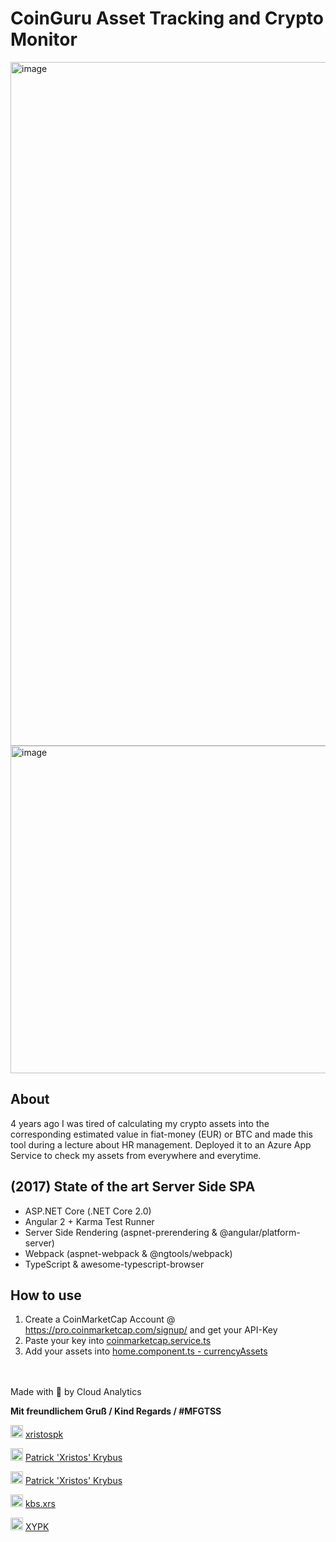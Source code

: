 # CoinGuru Asset Tracking and Crypto Monitor
<img width="1094" alt="image" src="https://user-images.githubusercontent.com/26623619/140985127-334cafb8-1bd6-4d4d-a498-312245071526.png">
<img width="524" alt="image" src="https://user-images.githubusercontent.com/26623619/140987373-1237051f-9df0-4ab4-90c9-630741b79c11.png">

## About
4 years ago I was tired of calculating my crypto assets into the corresponding estimated value in fiat-money (EUR) or BTC and made this tool during a lecture about HR management. Deployed it to an Azure App Service to check my assets from everywhere and everytime.  

## (2017) State of the art Server Side SPA
* ASP.NET Core (.NET Core 2.0)
* Angular 2 + Karma Test Runner
* Server Side Rendering (aspnet-prerendering & @angular/platform-server)
* Webpack (aspnet-webpack & @ngtools/webpack)
* TypeScript & awesome-typescript-browser

## How to use
1. Create a CoinMarketCap Account @ https://pro.coinmarketcap.com/signup/ and get your API-Key 
2. Paste your key into [coinmarketcap.service.ts](https://github.com/xristospk/coinguru-assettracking/blob/057ffbd10cfdbecf58bf07e495a6cfc77de24acf/ClientApp/app/common/services/coinmarketcap.service.ts#L13)
3. Add your assets into [home.component.ts - currencyAssets](https://github.com/xristospk/coinguru-assettracking/blob/057ffbd10cfdbecf58bf07e495a6cfc77de24acf/ClientApp/app/components/home/home.component.ts#L24)

<br>
<br>
Made with 🧠 by Cloud Analytics <br>

**Mit freundlichem Gruß / Kind Regards / #MFGTSS**

<img src="https://cdn.worldvectorlogo.com/logos/linktree-2.svg" alt="drawing" width="20"/>  [xristospk](https://www.linktr.ee/xristospk)

<img src="https://user-images.githubusercontent.com/26623619/135774582-194d8c26-47de-455f-9746-98a06dd0e509.png" alt="drawing" width="20"/>  [Patrick 'Xristos' Krybus](https://www.linkedin.com/in/xristospk/)

<img src="https://user-images.githubusercontent.com/26623619/141059102-abaa0e66-e220-4aae-9a00-5f652d5d4cad.png" alt="drawing" width="20"/>  [Patrick 'Xristos' Krybus](https://www.xing.com/profile/PatrickXristos_Krybus)

<img src="https://user-images.githubusercontent.com/26623619/135774544-e9215840-e364-4386-b409-180c12ade8c3.png" alt="drawing" width="20"/>  [kbs.xrs](http://instagram.com/kbs.xrs/)

<img src="https://user-images.githubusercontent.com/26623619/135774679-778a23f7-3959-4d31-aa3f-dc6b98778495.png" alt="drawing" width="20"/>  [XYPK](https://www.facebook.com/patrick.krybus) 

